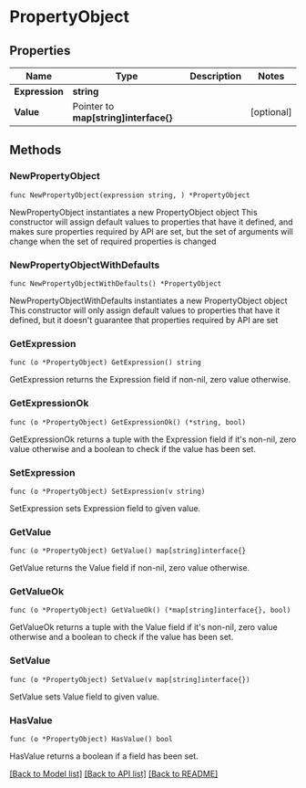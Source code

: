 # PropertyObject

## Properties

Name | Type | Description | Notes
------------ | ------------- | ------------- | -------------
**Expression** | **string** |  | 
**Value** | Pointer to **map[string]interface{}** |  | [optional] 

## Methods

### NewPropertyObject

`func NewPropertyObject(expression string, ) *PropertyObject`

NewPropertyObject instantiates a new PropertyObject object
This constructor will assign default values to properties that have it defined,
and makes sure properties required by API are set, but the set of arguments
will change when the set of required properties is changed

### NewPropertyObjectWithDefaults

`func NewPropertyObjectWithDefaults() *PropertyObject`

NewPropertyObjectWithDefaults instantiates a new PropertyObject object
This constructor will only assign default values to properties that have it defined,
but it doesn't guarantee that properties required by API are set

### GetExpression

`func (o *PropertyObject) GetExpression() string`

GetExpression returns the Expression field if non-nil, zero value otherwise.

### GetExpressionOk

`func (o *PropertyObject) GetExpressionOk() (*string, bool)`

GetExpressionOk returns a tuple with the Expression field if it's non-nil, zero value otherwise
and a boolean to check if the value has been set.

### SetExpression

`func (o *PropertyObject) SetExpression(v string)`

SetExpression sets Expression field to given value.


### GetValue

`func (o *PropertyObject) GetValue() map[string]interface{}`

GetValue returns the Value field if non-nil, zero value otherwise.

### GetValueOk

`func (o *PropertyObject) GetValueOk() (*map[string]interface{}, bool)`

GetValueOk returns a tuple with the Value field if it's non-nil, zero value otherwise
and a boolean to check if the value has been set.

### SetValue

`func (o *PropertyObject) SetValue(v map[string]interface{})`

SetValue sets Value field to given value.

### HasValue

`func (o *PropertyObject) HasValue() bool`

HasValue returns a boolean if a field has been set.


[[Back to Model list]](../README.md#documentation-for-models) [[Back to API list]](../README.md#documentation-for-api-endpoints) [[Back to README]](../README.md)


